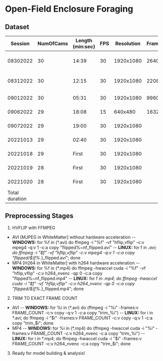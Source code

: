 # Open-Field Enclosure Foraging

## Dataset
| Session  | NumOfCams | Length (min:sec) | FPS | Resolution | FrameCt | Needs | Stage | Type        | Ready | Note                                                                         |
|----------|-----------|------------------|-----|------------|---------|----------------|---|------------|-------|-----|
| 08302022 | 30        | 14:39            | 30  | 1920x1080  | 26400   | v,hflip        | Needs sync | Mat & more  | No    | N/A |
| 08312022 | 30        | 12:15            | 30  | 1920x1080  | 22080   | v,hflip        | Needs sync | Mat & more  | No    | N/A |
| 09012022 | 30        | 05:31            | 30  | 1920x1080  | 9960    | v,hflip        | Needs sync | Mat         | No    | N/A |
| 09062022 | 29        | 18:08            | 15  | 640x480    | 16320   | v,hflip        | Needs sync | Mat         | No    | N/A |
| 09072022 | 29        | 19:00            | 30  | 1920x1080  |         | v,hflip,sync   | Needs sync | Mat         | No    | N/A |
| 20221013 | 29        | 02:40            | 30  | 1920x1080  |         | v,hflip,sync   | Needs sync | Paint Roller| No    | N/A |
| 20221018 | 29        | First            | 30  | 1920x1080  |         | v,hflip,sync   | Needs sync | Paint Roller| No    | Corrupted |
| 20221019 | 28        | First            | 30  | 1920x1080  |         | v,hflip,sync   | Needs sync | Paint Roller| No    | N/A |
| 20221020 | 28        | First            | 30  | 1920x1080  |         | v,hflip,sync   | Needs sync | Paint Roller| No    | N/A |
| Total duration |       |                  |     |            |         |                |         |     |       |        |


## Preprocessing Stages
1. HVFLIP with FFMPEG
- AVI [MJPEG in WhiteMatter] without hardware acceleration
-- **WINDOWS:** for %f in (*.avi) do ffmpeg -i "%f" -vf "hflip,vflip" -c:v mpeg4 -q:v 1 -c:a copy "flipped\%~nf_flipped.avi"
-- **LINUX:** for f in *.avi; do ffmpeg -i "$f" -vf "hflip,vflip" -c:v mpeg4 -q:v 1 -c:a copy "flipped/${f%.*}_flipped.avi"; done
- MP4 [H264 in WhiteMatter] with h264 hardware acceleration
-- **WINDOWS:** for %f in (*.mp4) do ffmpeg -hwaccel cuda -i "%f" -vf "hflip,vflip" -c:v h264_nvenc -qp 0 -c:a copy "flipped\%~nf_flipped.mp4"
-- **LINUX:** for f in *.mp4; do ffmpeg -hwaccel cuda -i "$f" -vf "hflip,vflip" -c:v h264_nvenc -qp 0 -c:a copy "flipped/${f%.*}_flipped.mp4"; done

2. TRIM TO EXACT FRAME COUNT
- AVI
-- **WINDOWS:** for %i in (*.avi) do (ffmpeg -i "%i" -frames:v FRAME_COUNT -c:v copy -q:v 1 -c:a copy "trim_%i")
-- **LINUX:** for i in *.avi; do ffmpeg -i "$i" -frames:v FRAME_COUNT -c:v copy -q:v 1 -c:a copy "trim_$i"; done
- MP4
-- **WINDOWS:** for %i in (*.mp4) do (ffmpeg -hwaccel cuda -i "%i" -frames:v FRAME_COUNT -c:v h264_nvenc -c:a copy "trim_%i")
-- **LINUX:** for i in *.mp4; do ffmpeg -hwaccel cuda -i "$i" -frames:v FRAME_COUNT -c:v h264_nvenc -c:a copy "trim_$i"; done

3. Ready for model building & analysis!
